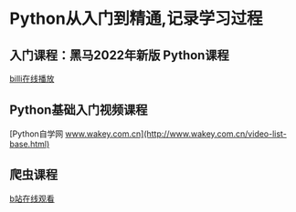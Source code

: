 #  Python从入门到精通,记录学习过程

## 入门课程：黑马2022年新版 Python课程

[billi在线播放](https://b23.tv/4pJn7G1)


## Python基础入门视频课程
[Python自学网 www.wakey.com.cn](http://www.wakey.com.cn/video-list-base.html)

## 爬虫课程

[b站在线观看](https://b23.tv/91lcOKf)